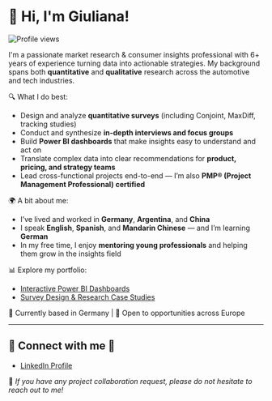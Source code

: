 # 👋 Hi, I'm Giuliana!

![Profile views](https://komarev.com/ghpvc/?username=giulianamoroni&style=flat&color=blue)

I'm a passionate market research & consumer insights professional with 6+ years of experience turning data into actionable strategies. My background spans both **quantitative** and **qualitative** research across the automotive and tech industries.

🔍 What I do best:
- Design and analyze **quantitative surveys** (including Conjoint, MaxDiff, tracking studies)
- Conduct and synthesize **in-depth interviews and focus groups**
- Build **Power BI dashboards** that make insights easy to understand and act on
- Translate complex data into clear recommendations for **product, pricing, and strategy teams**
- Lead cross-functional projects end-to-end — I’m also **PMP® (Project Management Professional) certified**

🌍 A bit about me:
- I’ve lived and worked in **Germany**, **Argentina**, and **China**
- I speak **English**, **Spanish**, and **Mandarin Chinese** — and I’m learning **German**
- In my free time, I enjoy **mentoring young professionals** and helping them grow in the insights field

📊 Explore my portfolio:
- [Interactive Power BI Dashboards](https://giulianamoroni.github.io/market-research-portfolio/)
- [Survey Design & Research Case Studies](https://giulianamoroni.github.io/market-research-portfolio/portfolio/ev-survey-2024)

📍 Currently based in Germany | 💼 Open to opportunities across Europe

---

## 🤝 Connect with me 🤝

- [LinkedIn Profile](https://www.linkedin.com/in/giulianamoroni/)  

💬 *If you have any project collaboration request, please do not hesitate to reach out to me!*
